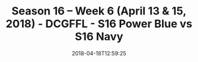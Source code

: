 ---
title: Season 16 – Week 6 (April 13 & 15, 2018) - DCGFFL - S16 Power Blue vs S16 Navy
teams-score:
- team: _teams/s16-power-blue.md
  score: 20
- team: _teams/s16-navy.md
  score: 33
mvp: ''
game-ball: ''
season: 16
week: 6
date: '2018-04-18T12:59:25'
pageid: season-16-week-6-april-13-15-2018-6356-vs-6353
---